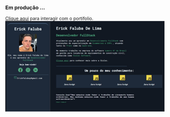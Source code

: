 <h3>Em produção ...</h3>
<a href="https://ercklima.github.io/Portfolio/" target="_blank">Clique aqui</a> para interagir com o portifolio.

<img src="https://github.com/ErckLima/Portfolio/blob/main/imgs/WhatsApp%20Image%202023-03-26%20at%2023.21.30.jpeg"/>
